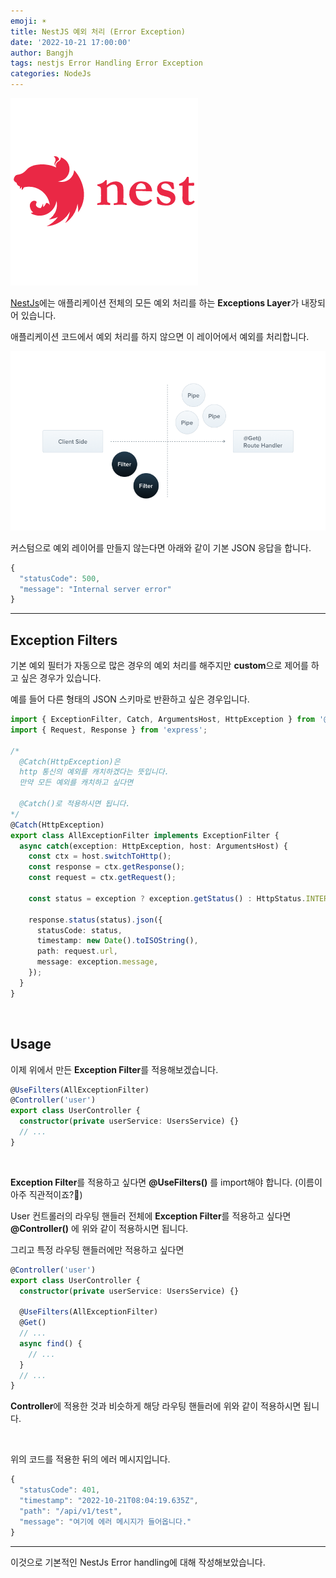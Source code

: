 ```yaml
---
emoji: ☀️
title: NestJS 예외 처리 (Error Exception)
date: '2022-10-21 17:00:00'
author: Bangjh
tags: nestjs Error Handling Error Exception
categories: NodeJs
---
```


![image1](image1.png)

[NestJs](https://docs.nestjs.com/exception-filters)에는 애플리케이션 전체의 모든 예외 처리를 하는 **Exceptions Layer**가 내장되어 있습니다.

애플리케이션 코드에서 예외 처리를 하지 않으면 이 레이어에서 예외를 처리합니다.

![image2](image2.png)

커스텀으로 예외 레이어를 만들지 않는다면 아래와 같이 기본 JSON 응답을 합니다.

```js
{
  "statusCode": 500,
  "message": "Internal server error"
}
```

---

## Exception Filters

기본 예외 필터가 자동으로 많은 경우의 예외 처리를 해주지만 **custom**으로 제어를 하고 싶은 경우가 있습니다.

예를 들어 다른 형태의 JSON 스키마로 반환하고 싶은 경우입니다.

```ts
import { ExceptionFilter, Catch, ArgumentsHost, HttpException } from '@nestjs/common';
import { Request, Response } from 'express';

/*
  @Catch(HttpException)은
  http 통신의 예외를 캐치하겠다는 뜻입니다. 
  만약 모든 예외를 캐치하고 싶다면
  
  @Catch()로 적용하시면 됩니다.
*/
@Catch(HttpException)
export class AllExceptionFilter implements ExceptionFilter {
  async catch(exception: HttpException, host: ArgumentsHost) {
    const ctx = host.switchToHttp();
    const response = ctx.getResponse();
    const request = ctx.getRequest();

    const status = exception ? exception.getStatus() : HttpStatus.INTERNAL_SERVER_ERROR;

    response.status(status).json({
      statusCode: status,
      timestamp: new Date().toISOString(),
      path: request.url,
      message: exception.message,
    });
  }
}
```

<br >

## Usage

이제 위에서 만든 **Exception Filter**를 적용해보겠습니다.

```ts
@UseFilters(AllExceptionFilter)
@Controller('user')
export class UserController {
  constructor(private userService: UsersService) {}
  // ...
}
```

<br >

**Exception Filter**를 적용하고 싶다면 **@UseFilters()** 를 import해야 합니다. (이름이 아주 직관적이죠?🤣)

User 컨트롤러의 라우팅 핸들러 전체에 **Exception Filter**를 적용하고 싶다면 **@Controller()** 에 위와 같이 적용하시면 됩니다.

그리고 특정 라우팅 핸들러에만 적용하고 싶다면

```ts
@Controller('user')
export class UserController {
  constructor(private userService: UsersService) {}

  @UseFilters(AllExceptionFilter)
  @Get()
  // ...
  async find() {
    // ...
  }
  // ...
}
```

**Controller**에 적용한 것과 비슷하게 해당 라우팅 핸들러에 위와 같이 적용하시면 됩니다.

<br >

위의 코드를 적용한 뒤의 에러 메시지입니다.

```js
{
  "statusCode": 401,
  "timestamp": "2022-10-21T08:04:19.635Z",
  "path": "/api/v1/test",
  "message": "여기에 에러 메시지가 들어옵니다."
}
```

---

이것으로 기본적인 NestJs Error handling에 대해 작성해보았습니다.

```toc

```
